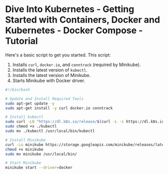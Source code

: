# Dive Into Kubernetes - Getting Started with Containers, Docker and Kubernetes - Docker Compose - Tutorial


Here's a basic script to get you started. This script:

1. Installs `curl`, `docker.io`, and `conntrack` (required by Minikube).
2. Installs the latest version of `kubectl`.
3. Installs the latest version of Minikube.
4. Starts Minikube with Docker driver.

```bash
#!/bin/bash

# Update and Install Required Tools
sudo apt-get update -y
sudo apt-get install -y curl docker.io conntrack

# Install kubectl
sudo curl -LO "https://dl.k8s.io/release/$(curl -L -s https://dl.k8s.io/release/stable.txt)/bin/linux/amd64/kubectl"
sudo chmod +x ./kubectl
sudo mv ./kubectl /usr/local/bin/kubectl

# Install Minikube
curl -Lo minikube https://storage.googleapis.com/minikube/releases/latest/minikube-linux-amd64
chmod +x minikube
sudo mv minikube /usr/local/bin/

# Start Minikube
minikube start --driver=docker
```

